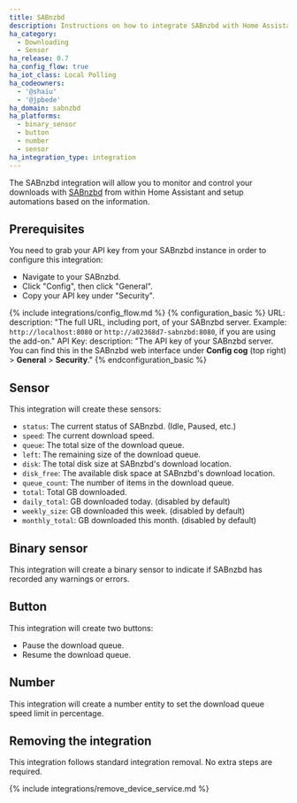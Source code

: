 ```yaml
---
title: SABnzbd
description: Instructions on how to integrate SABnzbd with Home Assistant.
ha_category:
  - Downloading
  - Sensor
ha_release: 0.7
ha_config_flow: true
ha_iot_class: Local Polling
ha_codeowners:
  - '@shaiu'
  - '@jpbede'
ha_domain: sabnzbd
ha_platforms:
  - binary_sensor
  - button
  - number
  - sensor
ha_integration_type: integration
---
```


The SABnzbd integration will allow you to monitor and control your downloads with [SABnzbd](https://sabnzbd.org) from within Home Assistant and setup automations based on the information.

## Prerequisites

You need to grab your API key from your SABnzbd instance in order to configure this integration:

- Navigate to your SABnzbd.
- Click "Config", then click "General".
- Copy your API key under "Security".

{% include integrations/config_flow.md %}
{% configuration_basic %}
URL:
    description: "The full URL, including port, of your SABnzbd server. Example: `http://localhost:8080` or `http://a02368d7-sabnzbd:8080`, if you are using the add-on."
API Key:
    description: "The API key of your SABnzbd server. You can find this in the SABnzbd web interface under **Config cog** (top right) > **General** > **Security**."
{% endconfiguration_basic %}

## Sensor

This integration will create these sensors:

- `status`: The current status of SABnzbd. (Idle, Paused, etc.)
- `speed`: The current download speed.
- `queue`: The total size of the download queue.
- `left`: The remaining size of the download queue.
- `disk`: The total disk size at SABnzbd's download location.
- `disk_free`: The available disk space at SABnzbd's download location.
- `queue_count`: The number of items in the download queue.
- `total`: Total GB downloaded.
- `daily_total`: GB downloaded today. (disabled by default)
- `weekly_size`: GB downloaded this week. (disabled by default)
- `monthly_total`: GB downloaded this month. (disabled by default)

## Binary sensor

This integration will create a binary sensor to indicate if SABnzbd has recorded any warnings or errors.

## Button

This integration will create two buttons:

- Pause the download queue.
- Resume the download queue.

## Number

This integration will create a number entity to set the download queue speed limit in percentage.

## Removing the integration

This integration follows standard integration removal. No extra steps are required.

{% include integrations/remove_device_service.md %}
